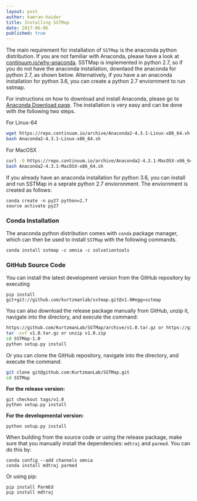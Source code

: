 ```yaml
---
layout: post
author: kamran-haider
title: Installing SSTMap
date: 2017-06-06
published: true
---
```

The main requirement for installation of `SSTMap` is the anaconda python distribution. If you are not familiar with Anaconda, please have a look at [continuum.io/why-anaconda](https://www.continuum.io/why-anaconda). SSTMap is implemented in python 2.7, so if you do not have the anaconda installation, downlaod the anaconda for python 2.7, as shown below. Alternatively, if you have a an anaconda installation for python 3.6, you can create a python 2.7 enviornment to run sstmap.

<!--more-->
For instructions on how to download and install Anaconda, please go to [Anaconda Download page](https://www.continuum.io/downloads). 
The installation is very easy and can be done with the following two steps. 

For Linux-64
```bash
wget https://repo.continuum.io/archive/Anaconda2-4.3.1-Linux-x86_64.sh
bash Anaconda2-4.3.1-Linux-x86_64.sh
```
For MacOSX
```bash
curl -O https://repo.continuum.io/archive/Anaconda2-4.3.1-MacOSX-x86_64.sh
bash Anaconda2-4.3.1-MacOSX-x86_64.sh
```
If you already have an anaconda installation for python 3.6, you can install and run SSTMap in a seprate python 2.7 envioronment. The enviornment is created as follows:
```
conda create -n py27 python=2.7
source activate py27
```

### Conda Installation
The anaconda python distribution comes with `conda` package manager, which can then be used to install `SSTMap` with the following commands.

```
conda install sstmap -c omnia -c solvationtools
```

### GitHub Source Code
You can install the latest development version from the GitHub repository by executing

```
pip install git+git://github.com/kurtzmanlab/sstmap.git@v1.0#egg=sstmap
```

You can also download the release package manually from GitHub, unzip it, navigate into the directory, and execute the command:

```bash
https://github.com/KurtzmanLab/SSTMap/archive/v1.0.tar.gz or https://github.com/KurtzmanLab/SSTMap/archive/v1.0.zip
tar -xvf v1.0.tar.gz or unzip v1.0.zip
cd SSTMap-1.0
python setup.py install
```
Or you can clone the GitHub repository, navigate into the directory, and execute the command: 

```bash
git clone git@github.com:KurtzmanLab/SSTMap.git
cd SSTMap
```
**For the release version:**
```
git checkout tags/v1.0
python setup.py install
```
**For the developmental version:**
```
python setup.py install
```
When building from the source code or using the release package, make sure that you manually install the dependencies: `mdtraj` and `parmed`. You can do this by:
```
conda config --add channels omnia
conda install mdtraj parmed
``` 
Or using pip:
```
pip install ParmEd 
pip install mdtraj 
```  
